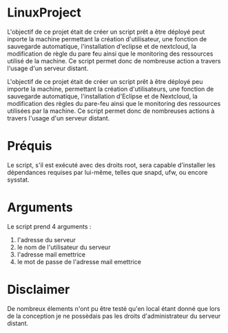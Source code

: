 # LinuxProject
L'objectif de ce projet était de créer un script prêt a être déployé peut inporte la machine permettant la création d'utilisateur, une fonction de sauvegarde automatique, 
l'installation d'eclipse et de nextcloud, la modification de règle du pare feu ainsi que le monitoring des ressources utilisé de la machine. 
Ce script permet donc de nombreuse action a travers l'usage d'un serveur distant. 


L'objectif de ce projet était de créer un script prêt à être déployé peu importe la machine, permettant la création d'utilisateurs, une fonction de sauvegarde automatique, l'installation d'Eclipse et de Nextcloud, la modification des règles du pare-feu ainsi que le monitoring des ressources utilisées par la machine. Ce script permet donc de nombreuses actions à travers l'usage d'un serveur distant.
# Préquis 
Le script, s'il est exécuté avec des droits root, sera capable d'installer les dépendances requises par lui-même, telles que snapd, ufw, ou encore sysstat.
# Arguments 
Le script prend 4 arguments :
1. l'adresse du serveur 
2. le nom de l'utilisateur du serveur
3. l'adresse mail emettrice
4. le mot de passe de l'adresse mail emettrice 

 
  # Disclaimer 
  De nombreux élements n'ont pu être testé qu'en local étant donné que lors de la conception je ne possèdais pas les droits d'administrateur du serveur distant. 
